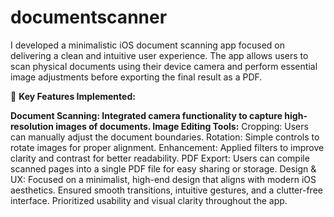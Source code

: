 # documentscanner

I developed a minimalistic iOS document scanning app focused on delivering a clean and intuitive user experience. The app allows users to scan physical documents using their device camera and perform essential image adjustments before exporting the final result as a PDF.

🔧 **Key Features Implemented:**

**Document Scanning**__: 
Integrated camera functionality to capture high-resolution images of documents.
**Image Editing Tools:**__
Cropping: Users can manually adjust the document boundaries.
Rotation: Simple controls to rotate images for proper alignment.
Enhancement: Applied filters to improve clarity and contrast for better readability.
PDF Export: Users can compile scanned pages into a single PDF file for easy sharing or storage.
Design & UX:
Focused on a minimalist, high-end design that aligns with modern iOS aesthetics.
Ensured smooth transitions, intuitive gestures, and a clutter-free interface.
Prioritized usability and visual clarity throughout the app.
